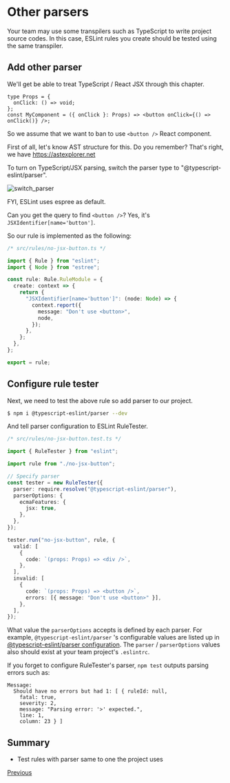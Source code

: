 # Other parsers

Your team may use some transpilers such as TypeScript to write project source codes.
In this case, ESLint rules you create should be tested using the same transpiler.

## Add other parser

We'll get be able to treat TypeScript / React JSX through this chapter.

```tsx
type Props = {
  onClick: () => void;
};
const MyComponent = ({ onClick }: Props) => <button onClick={() => onClick()} />;
```

So we assume that we want to ban to use `<button />` React component.

First of all, let's know AST structure for this.
Do you remember?
That's right, we have https://astexplorer.net

To turn on TypeScript/JSX parsing, switch the parser type to "@typescript-eslint/parser".

![switch_parser](./switch_parser.png)

FYI, ESLint uses espree as default.

Can you get the query to find `<button />`?
Yes, it's `JSXIdentifier[name='button']`.

So our rule is implemented as the following:

```ts
/* src/rules/no-jsx-button.ts */

import { Rule } from "eslint";
import { Node } from "estree";

const rule: Rule.RuleModule = {
  create: context => {
    return {
      "JSXIdentifier[name='button']": (node: Node) => {
        context.report({
          message: "Don't use <button>",
          node,
        });
      },
    };
  },
};

export = rule;
```

## Configure rule tester

Next, we need to test the above rule so add parser to our project.

```sh
$ npm i @typescript-eslint/parser --dev
```

And tell parser configuration to ESLint RuleTester.

```ts
/* src/rules/no-jsx-button.test.ts */

import { RuleTester } from "eslint";

import rule from "./no-jsx-button";

// Specify parser
const tester = new RuleTester({
  parser: require.resolve("@typescript-eslint/parser"),
  parserOptions: {
    ecmaFeatures: {
      jsx: true,
    },
  },
});

tester.run("no-jsx-button", rule, {
  valid: [
    {
      code: `(props: Props) => <div />`,
    },
  ],
  invalid: [
    {
      code: `(props: Props) => <button />`,
      errors: [{ message: "Don't use <button>" }],
    },
  ],
});
```

What value the `parserOptions` accepts is defined by each parser.
For example, `@typescript-eslint/parser` 's configurable values are listed up in [@typescript-eslint/parser configuration](https://github.com/typescript-eslint/typescript-eslint/tree/master/packages/parser#configuration). The `parser` / `parserOptions` values also should exist at your team project's `.eslintrc`.

If you forget to configure RuleTester's parser, `npm test` outputs parsing errors such as:

```text
Message:
  Should have no errors but had 1: [ { ruleId: null,
    fatal: true,
    severity: 2,
    message: "Parsing error: '>' expected.",
    line: 1,
    column: 23 } ]
```

## Summary

- Test rules with parser same to one the project uses

[Previous](../20_dive_into_ast/README.md)
